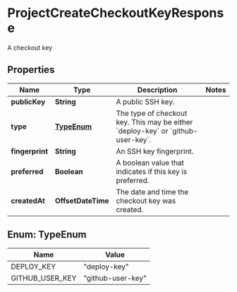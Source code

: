 

# ProjectCreateCheckoutKeyResponse

A checkout key

## Properties

| Name | Type | Description | Notes |
|------------ | ------------- | ------------- | -------------|
|**publicKey** | **String** | A public SSH key. |  |
|**type** | [**TypeEnum**](#TypeEnum) | The type of checkout key. This may be either &#x60;deploy-key&#x60; or &#x60;github-user-key&#x60;. |  |
|**fingerprint** | **String** | An SSH key fingerprint. |  |
|**preferred** | **Boolean** | A boolean value that indicates if this key is preferred. |  |
|**createdAt** | **OffsetDateTime** | The date and time the checkout key was created. |  |



## Enum: TypeEnum

| Name | Value |
|---- | -----|
| DEPLOY_KEY | &quot;deploy-key&quot; |
| GITHUB_USER_KEY | &quot;github-user-key&quot; |



